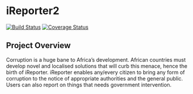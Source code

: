 # iReporter2

[![Build Status](https://travis-ci.com/HabibSentongo/iReporter2.svg?branch=feature)](https://travis-ci.com/HabibSentongo/iReporter2)    [![Coverage Status](https://coveralls.io/repos/github/HabibSentongo/iReporter2/badge.svg?branch=feature)](https://coveralls.io/github/HabibSentongo/iReporter2?branch=feature)

## Project Overview
Corruption is a huge bane to Africa’s development. African countries must develop novel and localised solutions that will curb this menace, hence the birth of iReporter.
iReporter enables any/every citizen to bring any form of corruption to the notice of appropriate authorities and the general public. Users can also report on things that needs government intervention.